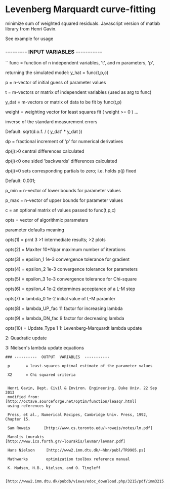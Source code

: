 # Levenberg Marquardt curve-fitting

minimize sum of weighted squared residuals. Javascript version of matlab library from Henri Gavin.

See example for usage

### ---------  INPUT  VARIABLES  -----------
 ``
 func   = function of n independent variables, 't', and m parameters, 'p',
 
 returning the simulated model: y_hat = func(t,p,c)
 
 p      = n-vector of initial guess of parameter values
 
 t      = m-vectors or matrix of independent variables (used as arg to func)
 
 y_dat  = m-vectors or matrix of data to be fit by func(t,p)
 
 weight = weighting vector for least squares fit ( weight >= 0 ) ...
 
 inverse of the standard measurement errors
 
 Default:  sqrt(d.o.f. / ( y_dat' * y_dat ))
 
 dp     = fractional increment of 'p' for numerical derivatives
 
 dp(j)>0 central differences calculated
 
 dp(j)<0 one sided 'backwards' differences calculated
 
 dp(j)=0 sets corresponding partials to zero; i.e. holds p(j) fixed
 
 Default:  0.001;
 
 p_min  = n-vector of lower bounds for parameter values
 
 p_max  = n-vector of upper bounds for parameter values
 
 c      = an optional matrix of values passed to func(t,p,c)
 
 opts   = vector of algorithmic parameters
 
 parameter    defaults    meaning
 
 opts(1)  =  prnt            3        >1 intermediate results; >2 plots
 
 opts(2)  =  MaxIter      10*Npar     maximum number of iterations
 
 opts(3)  =  epsilon_1       1e-3     convergence tolerance for gradient
 
 opts(4)  =  epsilon_2       1e-3     convergence tolerance for parameters
 
 opts(5)  =  epsilon_3       1e-3     convergence tolerance for Chi-square
 
 opts(6)  =  epsilon_4       1e-2     determines acceptance of a L-M step
 
 opts(7)  =  lambda_0        1e-2     initial value of L-M paramter
 
 opts(8)  =  lambda_UP_fac   11       factor for increasing lambda
 
 opts(9)  =  lambda_DN_fac    9       factor for decreasing lambda
 
 opts(10) =  Update_Type      1       1: Levenberg-Marquardt lambda update
 
 2: Quadratic update
 
 3: Nielsen's lambda update equations
 
```
### ----------  OUTPUT  VARIABLES  -----------

 p       = least-squares optimal estimate of the parameter values
 
 X2      = Chi squared criteria
 

 Henri Gavin, Dept. Civil & Environ. Engineering, Duke Univ. 22 Sep 2013
 modified from: [http://octave.sourceforge.net/optim/function/leasqr.html]
 using references by
 
 Press, et al., Numerical Recipes, Cambridge Univ. Press, 1992, Chapter 15.
 
 Sam Roweis      [http://www.cs.toronto.edu/~roweis/notes/lm.pdf]
 
 Manolis Lourakis [http://www.ics.forth.gr/~lourakis/levmar/levmar.pdf]
 
 Hans Nielson     [http://www2.imm.dtu.dk/~hbn/publ/TR9905.ps]
 
 Mathworks        optimization toolbox reference manual
 
 K. Madsen, H.B., Nielsen, and O. Tingleff
 
 [http://www2.imm.dtu.dk/pubdb/views/edoc_download.php/3215/pdf/imm3215.pdf]
